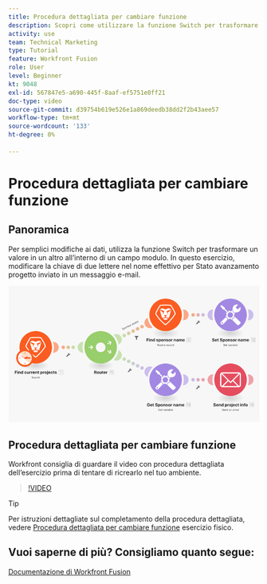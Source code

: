 ```yaml
---
title: Procedura dettagliata per cambiare funzione
description: Scopri come utilizzare la funzione Switch per trasformare un valore in un altro all’interno di un campo modulo in [!DNL Adobe Workfront Fusion].
activity: use
team: Technical Marketing
type: Tutorial
feature: Workfront Fusion
role: User
level: Beginner
kt: 9048
exl-id: 567847e5-a690-445f-8aaf-ef5751e0ff21
doc-type: video
source-git-commit: d39754b619e526e1a869deedb38dd2f2b43aee57
workflow-type: tm+mt
source-wordcount: '133'
ht-degree: 0%

---
```


# Procedura dettagliata per cambiare funzione

## Panoramica

Per semplici modifiche ai dati, utilizza la funzione Switch per trasformare un valore in un altro all’interno di un campo modulo. In questo esercizio, modificare la chiave di due lettere nel nome effettivo per Stato avanzamento progetto inviato in un messaggio e-mail.

![Un&#39;immagine con la funzione switch](assets/beyond-basic-modules-3.png)

## Procedura dettagliata per cambiare funzione

Workfront consiglia di guardare il video con procedura dettagliata dell’esercizio prima di tentare di ricrearlo nel tuo ambiente.

>[!VIDEO](https://video.tv.adobe.com/v/335289/?quality=12)

>[!TIP]
>
>Per istruzioni dettagliate sul completamento della procedura dettagliata, vedere [Procedura dettagliata per cambiare funzione](https://experienceleague.adobe.com/docs/workfront-learn/tutorials-workfront/fusion/exercises/switch-function.html?lang=en) esercizio fisico.


## Vuoi saperne di più? Consigliamo quanto segue:

[Documentazione di Workfront Fusion](https://experienceleague.adobe.com/docs/workfront/using/adobe-workfront-fusion/workfront-fusion-2.html?lang=en)

